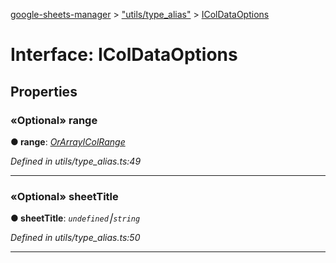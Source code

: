 [google-sheets-manager](../README.md) > ["utils/type_alias"](../modules/_utils_type_alias_.md) > [IColDataOptions](../interfaces/_utils_type_alias_.icoldataoptions.md)



# Interface: IColDataOptions


## Properties
<a id="range"></a>

### «Optional» range

**●  range**:  *[OrArray](../modules/_utils_type_alias_.md#orarray)[IColRange](_utils_type_alias_.icolrange.md)* 

*Defined in utils/type_alias.ts:49*





___

<a id="sheettitle"></a>

### «Optional» sheetTitle

**●  sheetTitle**:  *`undefined`⎮`string`* 

*Defined in utils/type_alias.ts:50*





___



